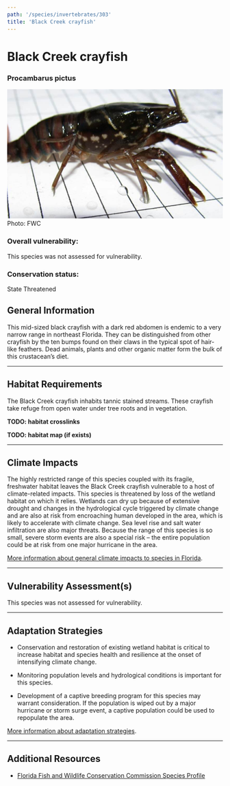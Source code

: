 ```yaml
---
path: '/species/invertebrates/303'
title: 'Black Creek crayfish'
---
```


# Black Creek crayfish

### Procambarus pictus

<div id="TopSection">

<div class="header-photo"><img src="303.jpg" alt="Photo for Black Creek crayfish"/>
<figcaption>Photo: FWC</figcaption></div>

<div>

### Overall vulnerability:

This species was not assessed for vulnerability.

### Conservation status:

State Threatened

</div>
</div>

## General Information

This mid-sized black crayfish with a dark red abdomen is endemic to a very narrow range in northeast Florida.  They can be distinguished from other crayfish by the ten bumps found on their claws in the typical spot of hair-like feathers.  Dead animals, plants and other organic matter form the bulk of this crustacean’s diet.

<hr />

## Habitat Requirements



The Black Creek crayfish inhabits tannic stained streams.  These crayfish take refuge from open water under tree roots and in vegetation.

**TODO: habitat crosslinks**

**TODO: habitat map (if exists)**

<hr />

## Climate Impacts

The highly restricted range of this species coupled with its fragile, freshwater habitat leaves the Black Creek crayfish vulnerable to a host of climate-related impacts.  This species is threatened by loss of the wetland habitat on which it relies.  Wetlands can dry up because of extensive drought and changes in the hydrological cycle triggered by climate change and are also at risk from encroaching human developed in the area, which is likely to accelerate with climate change.  Sea level rise and salt water infiltration are also major threats.  Because the range of this species is so small, severe storm events are also a special risk – the entire population could be at risk from one major hurricane in the area.

[More information about general climate impacts to species in Florida](/impacts/species).



<hr />

## Vulnerability Assessment(s)

This species was not assessed for vulnerability.

<hr />

## Adaptation Strategies

- Conservation and restoration of existing wetland habitat is critical to increase habitat and species health and resilience at the onset of intensifying climate change.

- Monitoring population levels and hydrological conditions is important for this species.

- Development of a captive breeding program for this species may warrant consideration.  If the population is wiped out by a major hurricane or storm surge event, a captive population could be used to repopulate the area.

[More information about adaptation strategies](/strategies).

<hr />


## Additional Resources

- [Florida Fish and Wildlife Conservation Commission Species Profile](https://myfwc.com/wildlifehabitats/profiles/invertebrates/black-creek-crayfish/)
